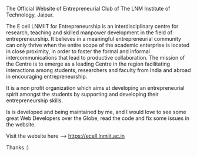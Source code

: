 The Official Website of Entrepreneurial Club of The LNM Institute of Technology, Jaipur.

The E cell LNMIIT for Entrepreneurship is an interdisciplinary centre for research, teaching and skilled manpower development in the field of entrepreneurship.
It  believes in a meaningful entrepreneurial community can only thrive when the entire scope of the academic enterprise is located in close proximity, in order to foster the formal and informal intercommunications that lead to productive collaboration.
The mission of the Centre is to emerge as a leading Centre in the region facilitating interactions among students, researchers and faculty from India  and abroad in encouraging entrepreneurship.

It is a non profit organization which aims at developing an entrepreneurial spirit amongst the students by supporting and developing their entrepreneurship skills.

Is is developed and being maintained by me, and I would love to see some great Web Developers over the Globe, read the code and fix some issues in the website.

Visit the website here --> https://ecell.lnmiit.ac.in

Thanks :)
